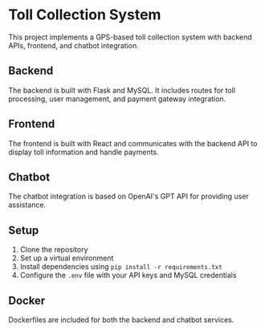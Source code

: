 # Toll Collection System 
 
This project implements a GPS-based toll collection system with backend APIs, frontend, and chatbot integration. 
 
## Backend 
The backend is built with Flask and MySQL. It includes routes for toll processing, user management, and payment gateway integration. 
 
## Frontend 
The frontend is built with React and communicates with the backend API to display toll information and handle payments. 
 
## Chatbot 
The chatbot integration is based on OpenAI's GPT API for providing user assistance. 
 
## Setup 
1. Clone the repository 
2. Set up a virtual environment 
3. Install dependencies using `pip install -r requirements.txt` 
4. Configure the `.env` file with your API keys and MySQL credentials 
 
## Docker 
Dockerfiles are included for both the backend and chatbot services. 
